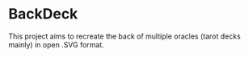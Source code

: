 BackDeck
========

This project aims to recreate the back of multiple oracles (tarot decks mainly) in open .SVG format.